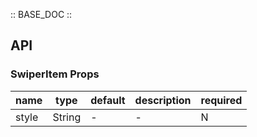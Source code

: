 :: BASE_DOC ::

## API

### SwiperItem Props

name | type | default | description | required
-- | -- | -- | -- | --
style | String | - | \- | N
